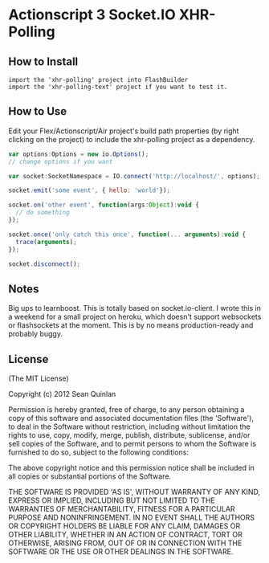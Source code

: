# Actionscript 3 Socket.IO XHR-Polling

## How to Install

    import the 'xhr-polling' project into FlashBuilder
    import the 'xhr-polling-text' project if you want to test it.

## How to Use

Edit your Flex/Actionscript/Air project's build path properties 
(by right clicking on the project) to include the xhr-polling project
as a dependency.

```js
var options:Options = new io.Options();
// change options if you want

var socket:SocketNamespace = IO.connect('http://localhost/', options);

socket.emit('some event', { hello: 'world'});

socket.on('other event', function(args:Object):void {
  // do something
});

socket.once('only catch this once', function(... arguments):void {
  trace(arguments);
});

socket.disconnect();
```

## Notes

Big ups to learnboost. This is totally based on socket.io-client. 
I wrote this in a weekend for a small project on heroku, which doesn't 
support websockets or flashsockets at the moment. This is by no means 
production-ready and probably buggy.

## License 

(The MIT License)

Copyright (c) 2012 Sean Quinlan

Permission is hereby granted, free of charge, to any person obtaining
a copy of this software and associated documentation files (the
'Software'), to deal in the Software without restriction, including
without limitation the rights to use, copy, modify, merge, publish,
distribute, sublicense, and/or sell copies of the Software, and to
permit persons to whom the Software is furnished to do so, subject to
the following conditions:

The above copyright notice and this permission notice shall be
included in all copies or substantial portions of the Software.

THE SOFTWARE IS PROVIDED 'AS IS', WITHOUT WARRANTY OF ANY KIND,
EXPRESS OR IMPLIED, INCLUDING BUT NOT LIMITED TO THE WARRANTIES OF
MERCHANTABILITY, FITNESS FOR A PARTICULAR PURPOSE AND NONINFRINGEMENT.
IN NO EVENT SHALL THE AUTHORS OR COPYRIGHT HOLDERS BE LIABLE FOR ANY
CLAIM, DAMAGES OR OTHER LIABILITY, WHETHER IN AN ACTION OF CONTRACT,
TORT OR OTHERWISE, ARISING FROM, OUT OF OR IN CONNECTION WITH THE
SOFTWARE OR THE USE OR OTHER DEALINGS IN THE SOFTWARE.
